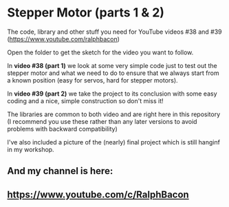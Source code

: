 # Stepper Motor (parts 1 & 2)

The code, library and other stuff you need for YouTube videos #38 and #39 (https://www.youtube.com/ralphbacon)

Open the folder to get the sketch for the video you want to follow.

In **video #38 (part 1)** we look at some very simple code just to test out the stepper motor and what we need to do to ensure that we always start from a known position (easy for servos, hard for stepper motors).

In **video #39 (part 2)** we take the project to its conclusion with some easy coding and a nice, simple construction so don't miss it!

The libraries are common to both video and are right here in this repository (I recommend you use these rather than any later versions to avoid problems with backward compatibility)

I've also included a picture of the (nearly) final project which is still hanginf in my workshop.

And my channel is here:
-----------------------------------------------------------------
https://www.youtube.com/c/RalphBacon
------------------------------------------------------------------ 
